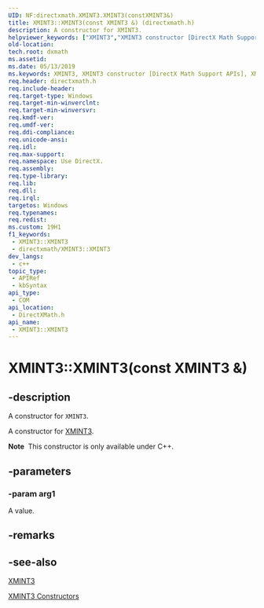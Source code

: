 ```yaml
---
UID: NF:directxmath.XMINT3.XMINT3(constXMINT3&)
title: XMINT3::XMINT3(const XMINT3 &) (directxmath.h)
description: A constructor for XMINT3.
helpviewer_keywords: ["XMINT3","XMINT3 constructor [DirectX Math Support APIs]","XMINT3 constructor [DirectX Math Support APIs]","XMINT3 structure","XMINT3 structure [DirectX Math Support APIs]","XMINT3 constructor","XMINT3.XMINT3","XMINT3.XMINT3()","XMINT3.XMINT3(const XMINT3 &)","XMINT3::XMINT3","XMINT3::XMINT3(const XMINT3 &)","dxmath.xmint3_ctor_1"]
old-location: 
tech.root: dxmath
ms.assetid: 
ms.date: 05/13/2019
ms.keywords: XMINT3, XMINT3 constructor [DirectX Math Support APIs], XMINT3 constructor [DirectX Math Support APIs],XMINT3 structure, XMINT3 structure [DirectX Math Support APIs],XMINT3 constructor, XMINT3.XMINT3, XMINT3.XMINT3(), XMINT3.XMINT3(const XMINT3 &), XMINT3::XMINT3, XMINT3::XMINT3(const XMINT3 &), dxmath.xmint3_ctor_1
req.header: directxmath.h
req.include-header: 
req.target-type: Windows
req.target-min-winverclnt: 
req.target-min-winversvr: 
req.kmdf-ver: 
req.umdf-ver: 
req.ddi-compliance: 
req.unicode-ansi: 
req.idl: 
req.max-support: 
req.namespace: Use DirectX.
req.assembly: 
req.type-library: 
req.lib: 
req.dll: 
req.irql: 
targetos: Windows
req.typenames: 
req.redist: 
ms.custom: 19H1
f1_keywords:
 - XMINT3::XMINT3
 - directxmath/XMINT3::XMINT3
dev_langs:
 - c++
topic_type:
 - APIRef
 - kbSyntax
api_type:
 - COM
api_location:
 - DirectXMath.h
api_name:
 - XMINT3::XMINT3
---
```


# XMINT3::XMINT3(const XMINT3 &)


## -description

A constructor for <code>XMINT3</code>.

A constructor for <a href="/windows/desktop/api/directxmath/ns-directxmath-xmint3">XMINT3</a>.

<div class="alert"><b>Note</b>  This constructor is only available under C++.</div>

## -parameters

### -param arg1

A value.

## -remarks

## -see-also

<a href="/windows/desktop/api/directxmath/ns-directxmath-xmint3">XMINT3</a>

<a href="/windows/desktop/api/directxmath/nf-directxmath-xmint3-xmint3(constint32_t)">XMINT3 Constructors</a>

